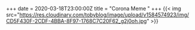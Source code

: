 +++
date = 2020-03-18T23:00:00Z
title = "Corona Meme "
+++
{{< img src="https://res.cloudinary.com/tobyblog/image/upload/v1584574923/img/CD5F430F-2CDF-4BBA-8F97-1768C7C20F62_g2j0oh.jpg" >}}